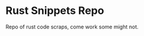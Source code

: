 Rust Snippets Repo 
=================================================

Repo of rust code scraps, come work some might not. 




